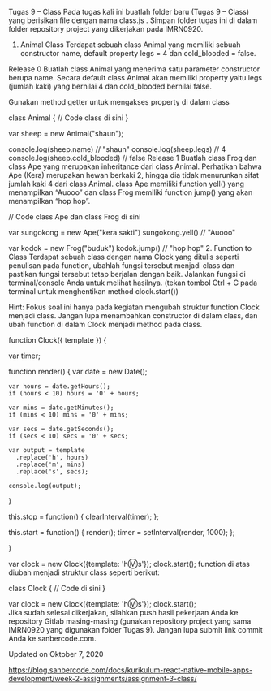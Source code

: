 Tugas 9 – Class
Pada tugas kali ini buatlah folder baru (Tugas 9 – Class) yang berisikan file dengan nama class.js . Simpan folder tugas ini di dalam folder repository project yang dikerjakan pada IMRN0920.

1. Animal Class 
Terdapat sebuah class Animal yang memiliki sebuah constructor name, default property legs = 4 dan cold_blooded = false.

Release 0
Buatlah class Animal yang menerima satu parameter constructor berupa name. Secara default class Animal akan memiliki property yaitu legs (jumlah kaki) yang bernilai 4 dan cold_blooded bernilai false.

Gunakan method getter untuk mengakses property di dalam class

class Animal {
    // Code class di sini
}
 
var sheep = new Animal("shaun");
 
console.log(sheep.name) // "shaun"
console.log(sheep.legs) // 4
console.log(sheep.cold_blooded) // false
Release 1
Buatlah class Frog dan class Ape yang merupakan inheritance dari class Animal. Perhatikan bahwa Ape (Kera) merupakan hewan berkaki 2, hingga dia tidak menurunkan sifat jumlah kaki 4 dari class Animal. class Ape memiliki function yell() yang menampilkan “Auooo” dan class Frog memiliki function jump() yang akan menampilkan “hop hop”.

// Code class Ape dan class Frog di sini
 
var sungokong = new Ape("kera sakti")
sungokong.yell() // "Auooo"
 
var kodok = new Frog("buduk")
kodok.jump() // "hop hop" 
2. Function to Class
Terdapat sebuah class dengan nama Clock yang ditulis seperti penulisan pada function, ubahlah fungsi tersebut menjadi class dan pastikan fungsi tersebut tetap berjalan dengan baik. Jalankan fungsi di terminal/console Anda untuk melihat hasilnya. (tekan tombol Ctrl + C pada terminal untuk menghentikan method clock.start())

Hint: Fokus soal ini hanya pada kegiatan mengubah struktur function Clock menjadi class. Jangan lupa menambahkan constructor di dalam class, dan ubah function di dalam Clock menjadi method pada class.

function Clock({ template }) {
  
  var timer;

  function render() {
    var date = new Date();

    var hours = date.getHours();
    if (hours < 10) hours = '0' + hours;

    var mins = date.getMinutes();
    if (mins < 10) mins = '0' + mins;

    var secs = date.getSeconds();
    if (secs < 10) secs = '0' + secs;

    var output = template
      .replace('h', hours)
      .replace('m', mins)
      .replace('s', secs);

    console.log(output);
  }

  this.stop = function() {
    clearInterval(timer);
  };

  this.start = function() {
    render();
    timer = setInterval(render, 1000);
  };

}

var clock = new Clock({template: 'h:m:s'});
clock.start(); 
function di atas diubah menjadi struktur class seperti berikut:

class Clock {
    // Code di sini
}

var clock = new Clock({template: 'h:m:s'});
clock.start();  
Jika sudah selesai dikerjakan, silahkan push hasil pekerjaan Anda ke repository Gitlab masing-masing (gunakan repository project yang sama IMRN0920 yang digunakan folder Tugas 9). Jangan lupa submit link commit Anda ke sanbercode.com.

Updated on Oktober 7, 2020

https://blog.sanbercode.com/docs/kurikulum-react-native-mobile-apps-development/week-2-assignments/assignment-3-class/